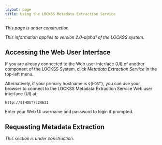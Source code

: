 ```yaml
---
layout: page
title: Using the LOCKSS Metadata Extraction Service
---
```


*This page is under construction.*

*This information applies to version 2.0-alpha1 of the LOCKSS system.*

## Accessing the Web User Interface

If you are already connected to the Web user interface (UI) of another component of the LOCKSS System, click *Metadata Extraction Service* in the top-left menu.

Alternatively, if your primary hostname is `${HOST}`, you can use your browser to connect to the LOCKSS Metadata Extraction Service Web user interface (UI) at:

    http://${HOST}:24631

Enter your Web UI username and password to login if prompted.

## Requesting Metadata Extraction

*This section is under construction.*
